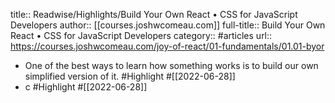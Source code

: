 title:: Readwise/Highlights/Build Your Own React • CSS for JavaScript Developers
author:: [[courses.joshwcomeau.com]]
full-title:: Build Your Own React • CSS for JavaScript Developers
category:: #articles
url:: https://courses.joshwcomeau.com/joy-of-react/01-fundamentals/01.01-byor

- One of the best ways to learn how something works is to build our own simplified version of it. #Highlight #[[2022-06-28]]
- c #Highlight #[[2022-06-28]]